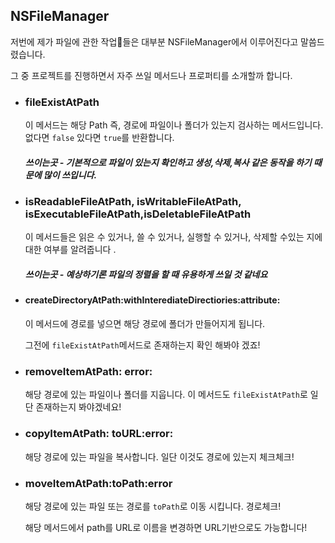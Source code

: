 ## NSFileManager



저번에 제가 파일에 관한 작업들은 대부분 NSFileManager에서 이루어진다고 말씀드렸습니다.

그 중 프로젝트를 진행하면서 자주 쓰일 메서드나 프로퍼티를 소개할까 합니다.





- ### fileExistAtPath

  이 메서드는 해당 Path 즉, 경로에 파일이나 폴더가 있는지 검사하는 메서드입니다. 없다면 `false` 있다면 `true`를 반환합니다.

  ##### 쓰이는곳 - 기본적으로 파일이 있는지 확인하고 생성,삭제,복사 같은 동작을 하기 때문에 많이 쓰입니다.

- ### isReadableFileAtPath, isWritableFileAtPath, isExecutableFileAtPath,isDeletableFileAtPath

  이 메서드들은 읽은 수 있거나, 쓸 수 있거나, 실행할 수 있거나, 삭제할 수있는 지에 대한 여부를 알려줍니다 .

  ##### 쓰이는곳 - 예상하기론 파일의 정렬을 할 때 유용하게 쓰일 것 같네요

- #### createDirectoryAtPath:withInterediateDirectiories:attribute:

  이 메서드에 경로를 넣으면 해당 경로에 폴더가 만들어지게 됩니다.

  그전에 `fileExistAtPath`메서드로 존재하는지 확인 해봐야 겠죠!

- ### removeItemAtPath: error:

  해당 경로에 있는 파일이나 폴더를 지웁니다. 이 메서드도 `fileExistAtPath`로 일단 존재하는지 봐야겠네요!

- ### copyItemAtPath: toURL:error:

  해당 경로에 있는 파일을 복사합니다.  일단 이것도 경로에 있는지 체크체크!

- ### moveItemAtPath:toPath:error

   해당 경로에 있는 파일 또는 경로를   `toPath`로  이동 시킵니다. 경로체크! 



  해당 메서드에서 path를 URL로 이름을 변경하면 URL기반으로도 가능합니다!
